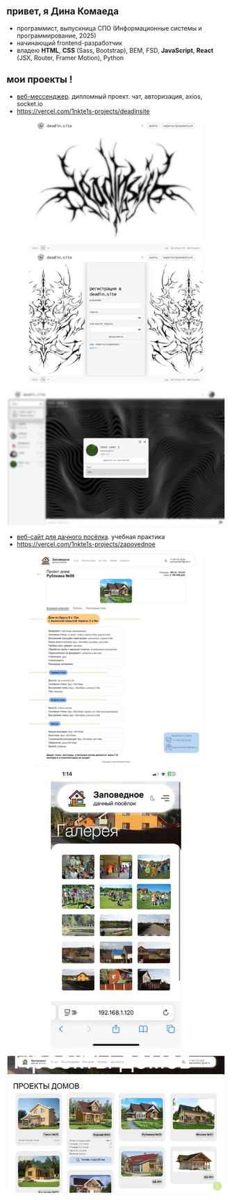 ## привет, я Дина Комаеда 

- программист, выпускница СПО (Информационные системы и программирование, 2025)
- начинающий frontend-разработчик
- владею **HTML**, **CSS** (Sass, Bootstrap), BEM, FSD, **JavaScript**, **React** (JSX, Router, Framer Motion), Python

## мои проекты ! 

- [веб-мессенджер](https://github.com/2klaymor/web-messenger). дипломный проект. чат, авторизация, axios, socket.io
- https://vercel.com/1nkte1s-projects/deadinsite

<p align="center">
  <img src="./assets/start.jpeg" width="400"/>
  <img src="./assets/signup.jpeg" width="400"/>
</p>
<p align="center">
  <img src="./assets/modal.jpeg" width="500"/>
</p>


- [веб-сайт для дачного посёлка](https://github.com/Kristina-112/Website_selo). учебная практика
- https://vercel.com/1nkte1s-projects/zapovednoe

<p align="center">
  <img src="./assets/description.jpg" width="400"/>
  <img src="./assets/gallery.jpg" width="300"/>
</p>
<p align="center">
    <img src="./assets/houses.jpg" width="500"/>
</p>

